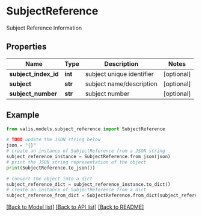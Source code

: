 # SubjectReference

Subject Reference Information

## Properties

Name | Type | Description | Notes
------------ | ------------- | ------------- | -------------
**subject_index_id** | **int** | subject unique identifier | [optional] 
**subject** | **str** | subject name/description | [optional] 
**subject_number** | **str** | subject number | [optional] 

## Example

```python
from valis.models.subject_reference import SubjectReference

# TODO update the JSON string below
json = "{}"
# create an instance of SubjectReference from a JSON string
subject_reference_instance = SubjectReference.from_json(json)
# print the JSON string representation of the object
print(SubjectReference.to_json())

# convert the object into a dict
subject_reference_dict = subject_reference_instance.to_dict()
# create an instance of SubjectReference from a dict
subject_reference_from_dict = SubjectReference.from_dict(subject_reference_dict)
```
[[Back to Model list]](../README.md#documentation-for-models) [[Back to API list]](../README.md#documentation-for-api-endpoints) [[Back to README]](../README.md)


